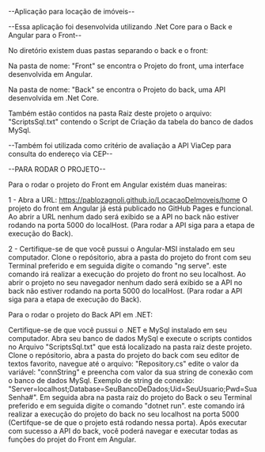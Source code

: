 --Aplicação para locação de imóveis--

--Essa aplicação foi desenvolvida utilizando .Net Core para o Back e Angular para o Front--

No diretório existem duas pastas separando o back e o front:

Na pasta de nome: "Front" se encontra o Projeto do front, uma interface desenvolvida em Angular.

Na pasta de nome: "Back" se encontra o Projeto do back, uma API desenvolvida em .Net Core.

Também estão contidos na pasta Raiz deste projeto o arquivo: "ScriptsSql.txt" contendo o Script de Criação da tabela do banco de dados MySql.

--Também foi utilizada como critério de avaliação a API ViaCep para consulta do endereço via CEP--

--PARA RODAR O PROJETO--

Para o rodar o projeto do Front em Angular existém duas maneiras:

1 - Abra a URL: https://pablozagnoli.github.io/LocacaoDeImoveis/home
O projeto do front em Angular já está publicado no GitHub Pages e funcional.
Ao abrir a URL nenhum dado será exibido se a API no back não estiver rodando na porta 5000 do localHost. (Para rodar a API siga para a etapa de execução do Back).

2 - Certifique-se de que você pussui o Angular-MSI instalado em seu computador. 
Clone o repósitorio, abra a pasta do projeto do front com seu Terminal preferido e em seguida digite o comando "ng serve".
este comando irá realizar a execução do projeto do front no seu localhost. Ao abrir o projeto no seu navegador nenhum dado será exibido se a API no back não estiver rodando na porta 5000 do localHost. (Para rodar a API siga para a etapa de execução do Back).


Para o rodar o projeto do Back API em .NET:

Certifique-se de que você pussui o .NET e MySql instalado em seu computador.
Abra seu banco de dados MySql e execute o scripts contidos no Arquivo "ScriptsSql.txt" que está localizado na pasta raiz deste projeto. 
Clone o repósitorio, abra a pasta do projeto do back com seu editor de textos favorito, navegue até o arquivo: "Repository.cs" edite o valor da variável: "connString" e preencha com valor da sua string de conexão com o banco de dados MySql. Exemplo de string de conexão: "Server=localhost;Database=SeuBancoDeDados;Uid=SeuUsuario;Pwd=SuaSenha#". Em seguida abra na pasta raiz do projeto do Back o seu Terminal preferido e em seguida digite o comando "dotnet run".
este comando irá realizar a execução do projeto do back no seu localhost na porta 5000 (Certifque-se de que o projeto está rodando nessa porta). Após executar com sucesso a API do back, você poderá navegar e executar todas as funções do projet do Front em Angular.
